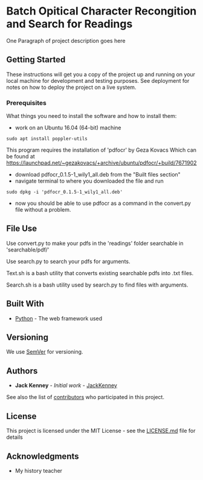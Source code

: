 # Batch Opitical Character Recongition and Search for Readings

One Paragraph of project description goes here

## Getting Started

These instructions will get you a copy of the project up and running on your local machine for development and testing purposes. See deployment for notes on how to deploy the project on a live system.

### Prerequisites

What things you need to install the software and how to install them:
* work on an Ubuntu 16.04 (64-bit) machine
```
sudo apt install poppler-utils
```
This program requires the installation of 'pdfocr' by Geza Kovacs
Which can be found at 
https://launchpad.net/~gezakovacs/+archive/ubuntu/pdfocr/+build/7671902
* download pdfocr_0.1.5-1_wily1_all.deb from the "Built files section"
* navigate terminal to where you downloaded the file and run
```
sudo dpkg -i 'pdfocr_0.1.5-1_wily1_all.deb'
```
* now you should be able to use pdfocr as a command in the convert.py file without a problem.
## File Use

Use convert.py to make your pdfs in the 'readings' folder searchable in 'searchable/pdf/'

Use search.py to search your pdfs for arguments.

Text.sh is a bash utility that converts existing searchable pdfs into .txt files.

Search.sh is a bash utility used by search.py to find files with arguments.

## Built With

* [Python](http://www.python.org/) - The web framework used

## Versioning

We use [SemVer](http://semver.org/) for versioning.

## Authors

* **Jack Kenney** - *Initial work* - [JackKenney](https://github.com/JackKenney)

See also the list of [contributors](https://github.com/jackkenney/readings-ocr/contributors) who participated in this project.

## License

This project is licensed under the MIT License - see the [LICENSE.md](LICENSE.md) file for details

## Acknowledgments

* My history teacher
